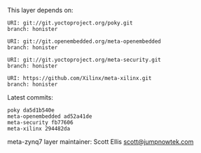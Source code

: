 This layer depends on:

    URI: git://git.yoctoproject.org/poky.git
    branch: honister

    URI: git://git.openembedded.org/meta-openembedded
    branch: honister

    URI: git://git.yoctoproject.org/meta-security.git
    branch: honister

    URI: https://github.com/Xilinx/meta-xilinx.git
    branch: honister

Latest commits:

    poky da5d1b540e
    meta-openembedded ad52a41de
    meta-security fb77606
    meta-xilinx 294482da

meta-zynq7 layer maintainer: Scott Ellis <scott@jumpnowtek.com>
